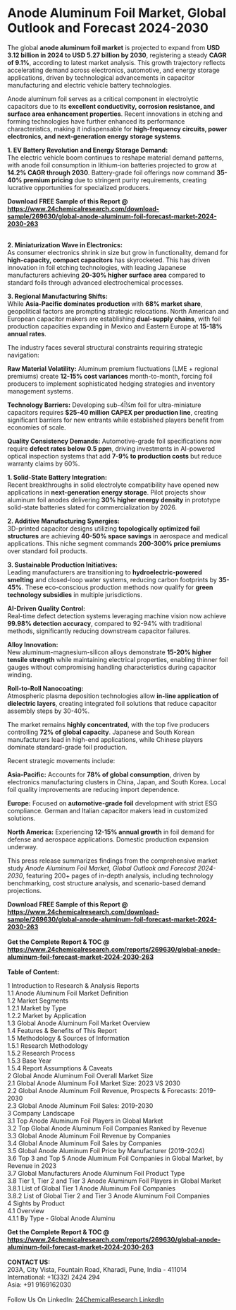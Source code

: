 <h1>Anode Aluminum Foil Market, Global Outlook and Forecast 2024-2030</h1><p>The global <strong>anode aluminum foil market</strong> is projected to expand from <strong>USD 3.12 billion in 2024 to USD 5.27 billion by 2030</strong>, registering a steady <strong>CAGR of 9.1%</strong>, according to latest market analysis. This growth trajectory reflects accelerating demand across electronics, automotive, and energy storage applications, driven by technological advancements in capacitor manufacturing and electric vehicle battery technologies.</p><p>Anode aluminum foil serves as a critical component in electrolytic capacitors due to its <strong>excellent conductivity, corrosion resistance, and surface area enhancement properties</strong>. Recent innovations in etching and forming technologies have further enhanced its performance characteristics, making it indispensable for <strong>high-frequency circuits, power electronics, and next-generation energy storage systems</strong>.</p><p><strong>1. EV Battery Revolution and Energy Storage Demand:</strong><br>
The electric vehicle boom continues to reshape material demand patterns, with anode foil consumption in lithium-ion batteries projected to grow at <strong>14.2% CAGR through 2030</strong>. Battery-grade foil offerings now command <strong>35-40% premium pricing</strong> due to stringent purity requirements, creating lucrative opportunities for specialized producers.</p><div><b>Download FREE Sample of this Report @ 
            <a href="https://www.24chemicalresearch.com/download-sample/269630/global-anode-aluminum-foil-forecast-market-2024-2030-263">
            https://www.24chemicalresearch.com/download-sample/269630/global-anode-aluminum-foil-forecast-market-2024-2030-263</a></b></div><br><p><strong>2. Miniaturization Wave in Electronics:</strong><br>
As consumer electronics shrink in size but grow in functionality, demand for <strong>high-capacity, compact capacitors</strong> has skyrocketed. This has driven innovation in foil etching technologies, with leading Japanese manufacturers achieving <strong>20-30% higher surface area</strong> compared to standard foils through advanced electrochemical processes.</p><p><strong>3. Regional Manufacturing Shifts:</strong><br>
While <strong>Asia-Pacific dominates production</strong> with <strong>68% market share</strong>, geopolitical factors are prompting strategic relocations. North American and European capacitor makers are establishing <strong>dual-supply chains</strong>, with foil production capacities expanding in Mexico and Eastern Europe at <strong>15-18% annual rates</strong>.</p><p>The industry faces several structural constraints requiring strategic navigation:</p><p><strong>Raw Material Volatility:</strong> Aluminum premium fluctuations (LME + regional premiums) create <strong>12-15% cost variances</strong> month-to-month, forcing foil producers to implement sophisticated hedging strategies and inventory management systems.</p><p><strong>Technology Barriers:</strong> Developing sub-4Î¼m foil for ultra-miniature capacitors requires <strong>$25-40 million CAPEX per production line</strong>, creating significant barriers for new entrants while established players benefit from economies of scale.</p><p><strong>Quality Consistency Demands:</strong> Automotive-grade foil specifications now require <strong>defect rates below 0.5 ppm</strong>, driving investments in AI-powered optical inspection systems that add <strong>7-9% to production costs</strong> but reduce warranty claims by 60%.</p><p><strong>1. Solid-State Battery Integration:</strong><br>
Recent breakthroughs in solid electrolyte compatibility have opened new applications in <strong>next-generation energy storage</strong>. Pilot projects show aluminum foil anodes delivering <strong>30% higher energy density</strong> in prototype solid-state batteries slated for commercialization by 2026.</p><p><strong>2. Additive Manufacturing Synergies:</strong><br>
3D-printed capacitor designs utilizing <strong>topologically optimized foil structures</strong> are achieving <strong>40-50% space savings</strong> in aerospace and medical applications. This niche segment commands <strong>200-300% price premiums</strong> over standard foil products.</p><p><strong>3. Sustainable Production Initiatives:</strong><br>
Leading manufacturers are transitioning to <strong>hydroelectric-powered smelting</strong> and closed-loop water systems, reducing carbon footprints by <strong>35-45%</strong>. These eco-conscious production methods now qualify for <strong>green technology subsidies</strong> in multiple jurisdictions.</p><p><strong>AI-Driven Quality Control:</strong><br>
	Real-time defect detection systems leveraging machine vision now achieve <strong>99.98% detection accuracy</strong>, compared to 92-94% with traditional methods, significantly reducing downstream capacitor failures.</p><p><strong>Alloy Innovation:</strong><br>
	New aluminum-magnesium-silicon alloys demonstrate <strong>15-20% higher tensile strength</strong> while maintaining electrical properties, enabling thinner foil gauges without compromising handling characteristics during capacitor winding.</p><p><strong>Roll-to-Roll Nanocoating:</strong><br>
	Atmospheric plasma deposition technologies allow <strong>in-line application of dielectric layers</strong>, creating integrated foil solutions that reduce capacitor assembly steps by 30-40%.</p><p>The market remains <strong>highly concentrated</strong>, with the top five producers controlling <strong>72% of global capacity</strong>. Japanese and South Korean manufacturers lead in high-end applications, while Chinese players dominate standard-grade foil production.</p><p>Recent strategic movements include:</p><p><strong>Asia-Pacific:</strong> Accounts for <strong>78% of global consumption</strong>, driven by electronics manufacturing clusters in China, Japan, and South Korea. Local foil quality improvements are reducing import dependence.</p><p><strong>Europe:</strong> Focused on <strong>automotive-grade foil</strong> development with strict ESG compliance. German and Italian capacitor makers lead in customized solutions.</p><p><strong>North America:</strong> Experiencing <strong>12-15% annual growth</strong> in foil demand for defense and aerospace applications. Domestic production expansion underway.</p><p>This press release summarizes findings from the comprehensive market study <em>Anode Aluminum Foil Market, Global Outlook and Forecast 2024-2030</em>, featuring 200+ pages of in-depth analysis, including technology benchmarking, cost structure analysis, and scenario-based demand projections.</p><div><b>Download FREE Sample of this Report @ 
            <a href="https://www.24chemicalresearch.com/download-sample/269630/global-anode-aluminum-foil-forecast-market-2024-2030-263">
            https://www.24chemicalresearch.com/download-sample/269630/global-anode-aluminum-foil-forecast-market-2024-2030-263</a></b></div><br><div><b>Get the Complete Report & TOC @ 
            <a href="https://www.24chemicalresearch.com/reports/269630/global-anode-aluminum-foil-forecast-market-2024-2030-263">
            https://www.24chemicalresearch.com/reports/269630/global-anode-aluminum-foil-forecast-market-2024-2030-263</a></b></div><br>
            <b>Table of Content:</b><p>1 Introduction to Research & Analysis Reports<br />
    1.1 Anode Aluminum Foil Market Definition<br />
    1.2 Market Segments<br />
        1.2.1 Market by Type<br />
        1.2.2 Market by Application<br />
    1.3 Global Anode Aluminum Foil Market Overview<br />
    1.4 Features & Benefits of This Report<br />
    1.5 Methodology & Sources of Information<br />
        1.5.1 Research Methodology<br />
        1.5.2 Research Process<br />
        1.5.3 Base Year<br />
        1.5.4 Report Assumptions & Caveats<br />
2 Global Anode Aluminum Foil Overall Market Size<br />
    2.1 Global Anode Aluminum Foil Market Size: 2023 VS 2030<br />
    2.2 Global Anode Aluminum Foil Revenue, Prospects & Forecasts: 2019-2030<br />
    2.3 Global Anode Aluminum Foil Sales: 2019-2030<br />
3 Company Landscape<br />
    3.1 Top Anode Aluminum Foil Players in Global Market<br />
    3.2 Top Global Anode Aluminum Foil Companies Ranked by Revenue<br />
    3.3 Global Anode Aluminum Foil Revenue by Companies<br />
    3.4 Global Anode Aluminum Foil Sales by Companies<br />
    3.5 Global Anode Aluminum Foil Price by Manufacturer (2019-2024)<br />
    3.6 Top 3 and Top 5 Anode Aluminum Foil Companies in Global Market, by Revenue in 2023<br />
    3.7 Global Manufacturers Anode Aluminum Foil Product Type<br />
    3.8 Tier 1, Tier 2 and Tier 3 Anode Aluminum Foil Players in Global Market<br />
        3.8.1 List of Global Tier 1 Anode Aluminum Foil Companies<br />
        3.8.2 List of Global Tier 2 and Tier 3 Anode Aluminum Foil Companies<br />
4 Sights by Product<br />
    4.1 Overview<br />
        4.1.1 By Type - Global Anode Aluminu</p><div><b>Get the Complete Report & TOC @ 
            <a href="https://www.24chemicalresearch.com/reports/269630/global-anode-aluminum-foil-forecast-market-2024-2030-263">
            https://www.24chemicalresearch.com/reports/269630/global-anode-aluminum-foil-forecast-market-2024-2030-263</a></b></div><br><b>CONTACT US:</b><br>
            203A, City Vista, Fountain Road, Kharadi, Pune, India - 411014<br>
            International: +1(332) 2424 294<br>
            Asia: +91 9169162030 <br><br>
            Follow Us On LinkedIn: <a href="https://www.linkedin.com/company/24chemicalresearch/">24ChemicalResearch LinkedIn</a>